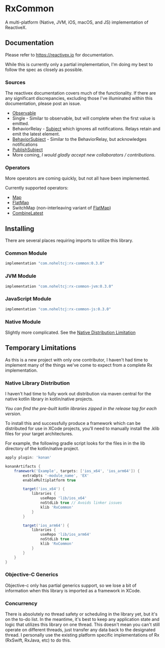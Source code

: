 # RxCommon
A multi-platform (Native, JVM, iOS, macOS, and JS) implementation of ReactiveX.

## Documentation
Please refer to <https://reactivex.io> for documentation. 

While this is currently only a partial implementation, I'm doing my best 
to follow the spec as closely as possible. 

### Sources
The reactivex documentation covers much of the functionality. If there are any significant discrepancies,
excluding those I've illuminated within this documentation, please post an issue.

* [Observable](<http://reactivex.io/documentation/observable.html>)
* Single - Similar to observable, but will complete when the first value is emitted.
* BehaviorRelay - [Subject](http://reactivex.io/documentation/subject.html) which ignores all notifications. Relays 
retain and emit the latest element.
* [BehaviorSubject](http://reactivex.io/documentation/subject.html) - Similar to the BehaviorRelay, but acknowledges
notifications
* [PublishSubject](http://reactivex.io/documentation/subject.html)
* More coming, _I would gladly accept new collaborators / contributions_.

### Operators
More operators are coming quickly, but not all have been implemented.

Currently supported operators:
* [Map](http://reactivex.io/documentation/operators/map.html)
* [FlatMap](http://reactivex.io/documentation/operators/flatmap.html)
* SwitchMap (non-interleaving variant of [FlatMap](http://reactivex.io/documentation/operators/flatmap.html))
* [CombineLatest](http://reactivex.io/documentation/operators/combinelatest.html)

## Installing
There are several places requiring imports to utilize this library.

### Common Module
```groovy
implementation "com.noheltcj:rx-common:0.3.0"
```

### JVM Module
```groovy
implementation "com.noheltcj:rx-common-jvm:0.3.0"
```

### JavaScript Module
```groovy
implementation "com.noheltcj:rx-common-js:0.3.0"
```

### Native Module
Slightly more complicated. See the [Native Distribution Limitation](#native-library-distribution)

## Temporary Limitations
As this is a new project with only one contributor, I haven't had time 
to implement many of the things we've come to expect from a complete Rx
implementation.

### Native Library Distribution
I haven't had time to fully work out distribution via maven central for 
the native kotlin library in kotlin/native projects.

_You can find the pre-built kotlin libraries zipped in the release tag for each
 version._

To install this and successfully produce a framework which can be 
distributed for use in XCode projects, you'll need to manually install
the .klib files for your target architectures.

For example, the following gradle script looks for the files in in the 
lib directory of the kotlin/native project.

```groovy
apply plugin: 'konan'

konanArtifacts {
    framework('Example', targets: ['ios_x64', 'ios_arm64']) {
        extraOpts '-module_name', 'EX'
        enableMultiplatform true

        target('ios_x64') {
            libraries {
                useRepo 'lib/ios_x64'
                noStdLib true // Avoids linker issues
                klib 'RxCommon'
            }
        }

        target('ios_arm64') {
            libraries {
                useRepo 'lib/ios_arm64'
                noStdLib true
                klib 'RxCommon'
            }
        }
    }
}
```

### Objective-C Generics
Objective-c only has partial generics support, so we lose a bit of 
information when this library is imported as a framework in XCode.

### Concurrency
There is absolutely no thread safety or scheduling in the library yet, 
but it's on the to-do list. In the meantime, it's best to keep any 
application state and logic that utilizes this library on one thread. 
This doesn't mean you can't still operate on different threads, just 
transfer any data back to the designated thread. I personally use the 
existing platform specific implementations of Rx (RxSwift, RxJava, etc) 
to do this.
